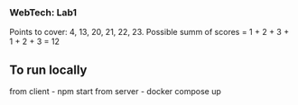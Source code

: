 ### WebTech: Lab1
Points to cover: 4, 13, 20, 21, 22, 23. Possible summ of scores = 1 + 2 + 3 + 1 + 2 + 3 = 12


## To run locally
from client - npm start
from server - docker compose up
